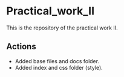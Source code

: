 # Practical_work_II

This is the repository of the practical work II.

## Actions

- Added base files and docs folder.
- Added index and css folder (style).
